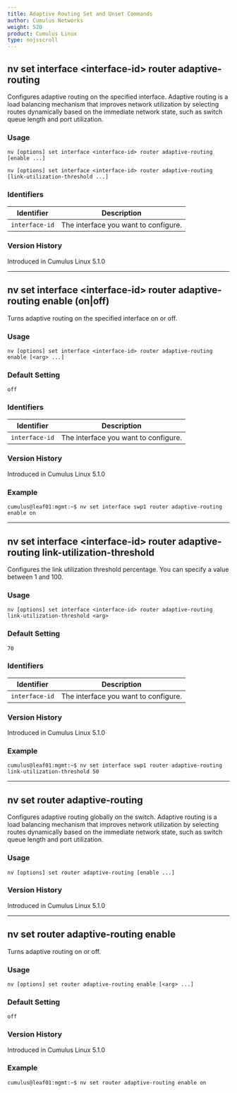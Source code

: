 ```yaml
---
title: Adaptive Routing Set and Unset Commands
author: Cumulus Networks
weight: 520
product: Cumulus Linux
type: nojsscroll
---
```

## nv set interface \<interface-id\> router adaptive-routing

Configures adaptive routing on the specified interface. Adaptive routing is a load balancing mechanism that improves network utilization by selecting routes dynamically based on the immediate network state, such as switch queue length and port utilization.

### Usage

`nv [options] set interface <interface-id> router adaptive-routing [enable ...]`

`nv [options] set interface <interface-id> router adaptive-routing [link-utilization-threshold ...]`

### Identifiers

| Identifier |  Description   |
| ---------  | -------------- |
| `interface-id` | The interface you want to configure. |

### Version History

Introduced in Cumulus Linux 5.1.0

- - -

## nv set interface \<interface-id\> router adaptive-routing enable (on|off)

Turns adaptive routing on the specified interface on or off.

### Usage

`nv [options] set interface <interface-id> router adaptive-routing enable [<arg> ...]`

### Default Setting

`off`

### Identifiers

| Identifier |  Description   |
| ---------  | -------------- |
| `interface-id` | The interface you want to configure. |

### Version History

Introduced in Cumulus Linux 5.1.0

### Example

```
cumulus@leaf01:mgmt:~$ nv set interface swp1 router adaptive-routing enable on
```

- - -

## nv set interface \<interface-id\> router adaptive-routing link-utilization-threshold

Configures the link utilization threshold percentage. You can specify a value between 1 and 100.

### Usage

`nv [options] set interface <interface-id> router adaptive-routing link-utilization-threshold <arg>`

### Default Setting

`70`

### Identifiers

| Identifier |  Description   |
| ---------  | -------------- |
| `interface-id` | The interface you want to configure. |

### Version History

Introduced in Cumulus Linux 5.1.0

### Example

```
cumulus@leaf01:mgmt:~$ nv set interface swp1 router adaptive-routing link-utilization-threshold 50
```

- - -

## nv set router adaptive-routing

Configures adaptive routing globally on the switch. Adaptive routing is a load balancing mechanism that improves network utilization by selecting routes dynamically based on the immediate network state, such as switch queue length and port utilization.

### Usage

`nv [options] set router adaptive-routing [enable ...]`

### Version History

Introduced in Cumulus Linux 5.1.0

- - -

## nv set router adaptive-routing enable

Turns adaptive routing on or off.

### Usage

`nv [options] set router adaptive-routing enable [<arg> ...]`

### Default Setting

`off`

### Version History

Introduced in Cumulus Linux 5.1.0

### Example

```
cumulus@leaf01:mgmt:~$ nv set router adaptive-routing enable on
```
